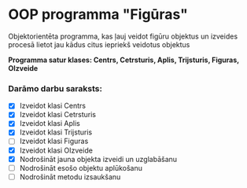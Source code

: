 # OOP programma "Figūras"
Objektorientēta programma, kas ļauj veidot figūru objektus un izveides procesā  lietot jau kādus citus iepriekš veidotus objektus

**Programma satur klases: Centrs, Cetrsturis, Aplis, Trijsturis, Figuras, OIzveide**

### Darāmo darbu saraksts:
- [x] Izveidot klasi Centrs
- [x] Izveidot klasi Cetrsturis
- [x] Izveidot klasi Aplis
- [x] Izveidot klasi Trijsturis
- [ ] Izveidot klasi Figuras
- [x] Izveidot klasi OIzveide
- [x] Nodrošināt jauna objekta izveidi un uzglabāšanu
- [ ] Nodrošināt esošo objektu aplūkošanu
- [ ] Nodrošināt metodu izsaukšanu
